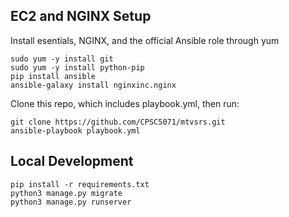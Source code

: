 ## EC2 and NGINX Setup 

Install esentials, NGINX, and the official Ansible role through yum 

```
sudo yum -y install git
sudo yum -y install python-pip
pip install ansible 
ansible-galaxy install nginxinc.nginx
```

Clone this repo, which includes playbook.yml, then run: 

```
git clone https://github.com/CPSC5071/mtvsrs.git
ansible-playbook playbook.yml
```

## Local Development 

```
pip install -r requirements.txt
python3 manage.py migrate
python3 manage.py runserver
```
